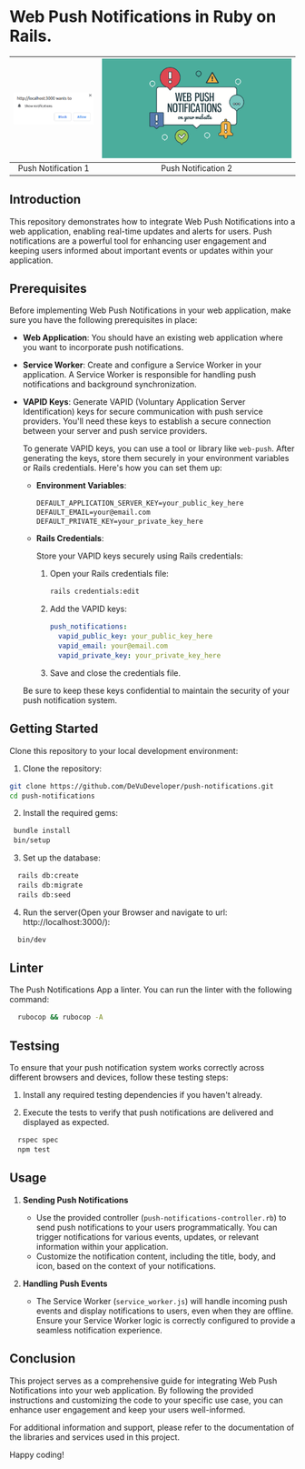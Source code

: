 # Web Push Notifications in Ruby on Rails.

![Push Notification 1](app/assets/images/screen1.png) | ![Push Notification 2](app/assets/images/screen2.png)
:-------------------------:|:-------------------------:
Push Notification 1           | Push Notification 2 

## Introduction

This repository demonstrates how to integrate Web Push Notifications into a web application, enabling real-time updates and alerts for users. Push notifications are a powerful tool for enhancing user engagement and keeping users informed about important events or updates within your application.

## Prerequisites

Before implementing Web Push Notifications in your web application, make sure you have the following prerequisites in place:

- **Web Application**: You should have an existing web application where you want to incorporate push notifications.

- **Service Worker**: Create and configure a Service Worker in your application. A Service Worker is responsible for handling push notifications and background synchronization.

- **VAPID Keys**: Generate VAPID (Voluntary Application Server Identification) keys for secure communication with push service providers. You'll need these keys to establish a secure connection between your server and push service providers.

   To generate VAPID keys, you can use a tool or library like `web-push`. After generating the keys, store them securely in your environment variables or Rails credentials. Here's how you can set them up:

   - **Environment Variables**:

     ```
     DEFAULT_APPLICATION_SERVER_KEY=your_public_key_here
     DEFAULT_EMAIL=your@email.com
     DEFAULT_PRIVATE_KEY=your_private_key_here
     ```

   - **Rails Credentials**:

     Store your VAPID keys securely using Rails credentials:

     1. Open your Rails credentials file:

        ```bash
        rails credentials:edit
        ```

     2. Add the VAPID keys:

        ```yaml
        push_notifications:
          vapid_public_key: your_public_key_here
          vapid_email: your@email.com
          vapid_private_key: your_private_key_here
        ```

     3. Save and close the credentials file.

   Be sure to keep these keys confidential to maintain the security of your push notification system.



## Getting Started

Clone this repository to your local development environment:

1. Clone the repository:

```bash
git clone https://github.com/DeVuDeveloper/push-notifications.git
cd push-notifications
```

2. Install the required gems:

```bash
 bundle install
 bin/setup
```

3. Set up the database:

```bash
  rails db:create
  rails db:migrate
  rails db:seed
```


4. Run the server(Open your Browser and navigate to url: http://localhost:3000/): 

```bash
  bin/dev
```

## Linter

The Push Notifications App a linter. You can run the linter with the following command:

```bash
  rubocop && rubocop -A
```

## Testsing
To ensure that your push notification system works correctly across different browsers and devices, follow these testing steps:

1. Install any required testing dependencies if you haven't already.

2. Execute the tests to verify that push notifications are delivered and displayed as expected.

```bash
  rspec spec
  npm test
```

## Usage

1. **Sending Push Notifications**
   - Use the provided controller (`push-notifications-controller.rb`) to send push notifications to your users programmatically. You can trigger notifications for various events, updates, or relevant information within your application.
   - Customize the notification content, including the title, body, and icon, based on the context of your notifications.

2. **Handling Push Events**
   - The Service Worker (`service_worker.js`) will handle incoming push events and display notifications to users, even when they are offline. Ensure your Service Worker logic is correctly configured to provide a seamless notification experience.


## Conclusion

This project serves as a comprehensive guide for integrating Web Push Notifications into your web application. By following the provided instructions and customizing the code to your specific use case, you can enhance user engagement and keep your users well-informed.

For additional information and support, please refer to the documentation of the libraries and services used in this project.

Happy coding!

